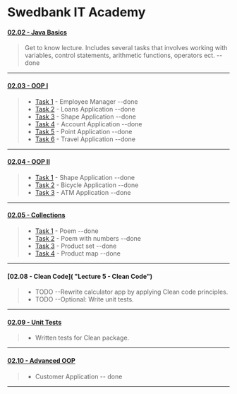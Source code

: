# Swedbank IT Academy

#### [02.02 - Java Basics](https://github.com/arnascizi/Akademija/tree/master/JavaBasics "Lecture 1 - Java Basics")

> Get to know lecture. Includes several tasks that involves working with variables, control statements, arithmetic functions, operators ect. --done

---

#### [02.03 - OOP I](https://github.com/arnascizi/Akademija/tree/master/oop "Lecture 2 - OOP I")

> - [Task 1](https://github.com/arnascizi/Akademija/tree/master/oop/TaskOne "Task 1") - Employee Manager --done
> - [Task 2](https://github.com/arnascizi/Akademija/tree/master/oop/TaskTwo "Task 2") - Loans Application --done
> - [Task 3](https://github.com/arnascizi/Akademija/tree/master/oop/TaskThree "Task 3") - Shape Application --done
> - [Task 4](https://github.com/arnascizi/Akademija/tree/master/oop/TaskFour "Task 4") - Account Application --done
> - [Task 5](https://github.com/arnascizi/Akademija/tree/master/oop/TaskFive "Task 5") - Point Application --done
> - [Task 6](https://github.com/arnascizi/Akademija/tree/master/oop/TaskSix "Task 6") - Travel Application --done

---

#### [02.04 - OOP II](https://github.com/arnascizi/Akademija/tree/master/oopll "Lecture 3 - OOP II")

> - [Task 1](https://github.com/arnascizi/Akademija/tree/master/oopll/src/com/itacademy/java/oop/basics/task1 "Task 1") - Shape Application --done
> - [Task 2](https://github.com/arnascizi/Akademija/tree/master/oopll/src/com/itacademy/java/oop/basics/task2 "Task 2") - Bicycle Application --done
> - [Task 3](https://github.com/arnascizi/Akademija/tree/master/oopll/src/com/itacademy/java/oop/basics/Task3 "Task 3") - ATM Application --done

---

#### [02.05 - Collections](https://github.com/arnascizi/Akademija/tree/master/collections "Lecture 4 - Collections")

> - [Task 1](https://github.com/arnascizi/Akademija/tree/master/collections/poem "Task 1") - Poem --done
> - [Task 2](https://github.com/arnascizi/Akademija/tree/master/collections/poem-with-numbers "Task 2") - Poem with numbers --done
> - [Task 3](https://github.com/arnascizi/Akademija/tree/master/collections/product-set "Task 3") - Product set --done
> - [Task 4](https://github.com/arnascizi/Akademija/tree/master/collections/product-map "Task 4") - Product map --done

---

#### [02.08 - Clean Code]( "Lecture 5 - Clean Code")

> * TODO --Rewrite calculator app by applying Clean code principles.
> * TODO --Optional: Write unit tests.

---

#### [02.09 - Unit Tests](https://github.com/arnascizi/Akademija/tree/master/testing/src/test/java/clean "Lecture 6 - Unit Tests")

> * Written tests for Clean package.

---

#### [02.10 - Advanced OOP](https://github.com/arnascizi/Akademija/tree/master/AdvOop/customer-app "Lecture 7 - Advanced OOP")

> * Customer Application -- done

---
